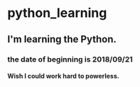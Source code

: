 # python_learning
## I'm learning the Python.
### the date of beginning is 2018/09/21
#### Wish I could work hard to powerless.
